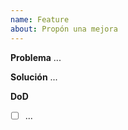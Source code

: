 ```yaml
---
name: Feature
about: Propón una mejora
---
```


**Problema**
...

**Solución**
...

**DoD**
- [ ] ...
